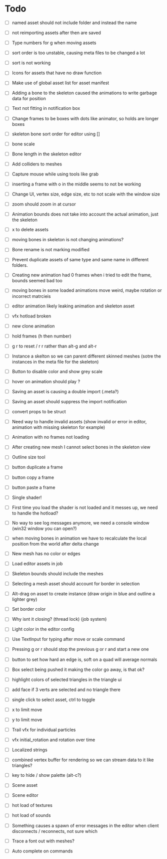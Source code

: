 # Todo

- [ ] named asset should not include folder and instead the name
- [ ] not reimporting assets after then are saved
- [ ] Type numbers for g when moving assets
- [ ] sort order is too unstable, causing meta files to be changed a lot
- [ ] sort is not working

- [ ] Icons for assets that have no draw function
- [ ] Make use of global asset list for asset manifest
- [ ] Adding a bone to the skeleton caused the animations to write garbage data for position
- [ ] Text not fitting in notification box
- [ ] Change frames to be boxes with dots like animator, so holds are longer boxes
- [ ] skeleton bone sort order for editor using []
- [ ] bone scale
- [ ] Bone length in the skeleton editor

- [ ] Add colliders to meshes
- [ ] Capture mouse while using tools like grab
- [ ] inserting a frame with o in the middle seems to not be working
- [ ] Change UI, vertex size, edge size, etc to not scale with the window size
- [ ] zoom should zoom in at cursor
- [ ] Animation bounds does not take into account the actual animation, just the skeleton
- [ ] x to delete assets

- [ ] moving bones in skeleton is not changing animations?
- [ ] Bone rename is not marking modified
- [ ] Prevent duplicate assets of same type and same name in different folders.
- [ ] Creating new animation had 0 frames when i tried to edit the frame, bounds seemed bad too
- [ ] moving bones in some loaded animations move weird, maybe rotation or incorrect matrcieis
- [ ] editor animation likely leaking animation and skeleton asset 
- [ ] vfx hotload broken
- [ ] new clone animation
- [ ] hold frames (h then number)
- [ ] g r to reset / r r rather than alt-g and alt-r
- [ ] Instance a skelton so we can parent different skinned meshes (sotre the instances in the meta file for the skeleton)
- [ ] Button to disable color and show grey scale
- [ ] hover on animation should play ?
- [ ] Saving an asset is causing a double import (.meta?)
- [ ] Saving an asset should suppress the import notification 
- [ ] convert props to be struct
- [ ] Need way to handle invalid assets (show invalid or error in editor, animation with missing skeleton for example)
- [ ] Animation with no frames not loading
- [ ] After creating new mesh I cannot select bones in the skeleton view
- [ ] Outline size tool
- [ ] button duplicate a frame
- [ ] button copy a frame
- [ ] button paste a frame
- [ ] Single shader!
- [ ] First time you load the shader is not loaded and it messes up, we need to handle the hotload?
- [ ] No way to see log messages anymore, we need a console window (win32 window you can open?)
- [ ] when moving bones in animation we have to recalculate the local position from the world after delta change
- [ ] New mesh has no color or edges
- [ ] Load editor assets in job
- [ ] Skeleton bounds should include the meshes
- [ ] Selecting a mesh asset should account for border in selection
- [ ] Alt-drag on asset to create instance  (draw origin in blue and outline a lighter grey)
- [ ] Set border color
- [ ] Why isnt it closing? (thread lock) (job system)
- [ ] Light color in the editor config
- [ ] Use TextInput for typing after move or scale command
- [ ] Pressing g or r should stop the previous g or r and start a new one
- [ ] button to set how hard an edge is, soft on a quad will average normals 
- [ ] Box select being pushed it making the color go away, is that ok?
- [ ] highlight colors of selected triangles in the triangle ui
- [ ] add face if 3 verts are selected and no triangle there
- [ ] single click to select asset, ctrl to toggle
- [ ] x to limit move
- [ ] y to limit move
- [ ] Trail vfx for individual particles
- [ ] vfx initial_rotation and rotation over time
- [ ] Localized strings

- [ ] combined vertex buffer for rendering so we can stream data to it like triangles?
- [ ] key to hide / show palette (alt-c?)
- [ ] Scene asset
- [ ] Scene editor
- [ ] hot load of textures
- [ ] hot load of sounds
- [ ] Something causes a spawn of error messages in the editor when client disconnects / reconnects, not sure which

- [ ] Trace a font out with meshes?
- [ ] Auto complete on commands
